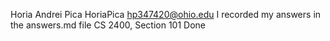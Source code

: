 Horia Andrei Pica 
HoriaPica
hp347420@ohio.edu
I recorded my answers in the answers.md file
CS 2400, Section 101
Done
